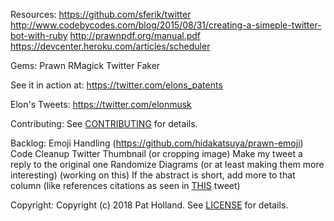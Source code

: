 Resources:
https://github.com/sferik/twitter
http://www.codebycodes.com/blog/2015/08/31/creating-a-simeple-twitter-bot-with-ruby
http://prawnpdf.org/manual.pdf
https://devcenter.heroku.com/articles/scheduler

Gems:
Prawn
RMagick
Twitter
Faker

See it in action at:
https://twitter.com/elons_patents

Elon's Tweets: https://twitter.com/elonmusk

Contributing:
See [CONTRIBUTING][] for details.

[contributing]: CONTRIBUTING.md

Backlog:
Emoji Handling (https://github.com/hidakatsuya/prawn-emoji)
Code Cleanup
Twitter Thumbnail (or cropping image)
Make my tweet a reply to the original one
Randomize Diagrams (or at least making them more interesting)
(working on this)
If the abstract is short, add more to that column (like references citations as seen in [THIS][] tweet)

[this]: https://twitter.com/patents_bot/status/1065515248726233088

Copyright:
Copyright (c) 2018 Pat Holland. See [LICENSE][] for details.

[license]: LICENSE.md
